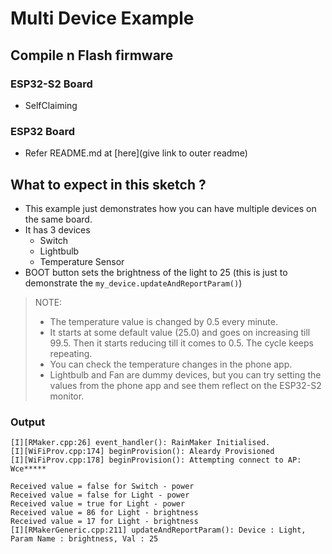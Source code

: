 # Multi Device Example

## Compile n Flash firmware

### ESP32-S2 Board
- SelfClaiming

### ESP32 Board
- Refer README.md at [here](give link to outer readme)

## What to expect in this sketch ?

- This example just demonstrates how you can have multiple devices on the same board.
- It has 3 devices
    - Switch
    - Lightbulb 
    - Temperature Sensor
- BOOT button sets the brightness of the light to 25 (this is just to demonstrate the `my_device.updateAndReportParam()`)
> NOTE:
> - The temperature value is changed by 0.5 every minute.
> - It starts at some default value (25.0) and goes on increasing till 99.5. Then it starts reducing till it comes to 0.5. The cycle keeps repeating.
> - You can check the temperature changes in the phone app.
> - Lightbulb and Fan are dummy devices, but you can try setting the values from the phone app and see them reflect on the ESP32-S2 monitor.

### Output

```
[I][RMaker.cpp:26] event_handler(): RainMaker Initialised.
[I][WiFiProv.cpp:174] beginProvision(): Aleardy Provisioned
[I][WiFiProv.cpp:178] beginProvision(): Attempting connect to AP: Wce*****

Received value = false for Switch - power
Received value = false for Light - power
Received value = true for Light - power
Received value = 86 for Light - brightness
Received value = 17 for Light - brightness
[I][RMakerGeneric.cpp:211] updateAndReportParam(): Device : Light, Param Name : brightness, Val : 25

```
